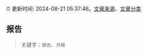 :alarm_clock: 更新时间: 2024-08-21 05:37:46。[文章来源](/README.md)、[文章分类](/TAGS.md)

## 报告


> 关键字：`报告`、`月报`



